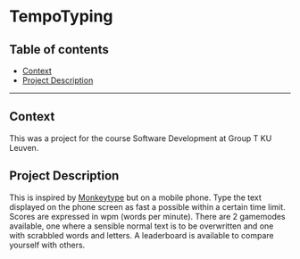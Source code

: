 # TempoTyping
## Table of contents
- [Context](#context)
- [Project Description](#project-description)
___
## Context
This was a project for the course Software Development at Group T KU Leuven.

## Project Description
This is inspired by [Monkeytype](https://monkeytype.com/) but on a mobile phone. Type the text displayed on the phone screen as fast a possible within a certain time limit. Scores are expressed in wpm (words per minute). There are 2 gamemodes available, one where a sensible normal text is to be overwritten and one with scrabbled words and letters. A leaderboard is available to compare yourself with others.
